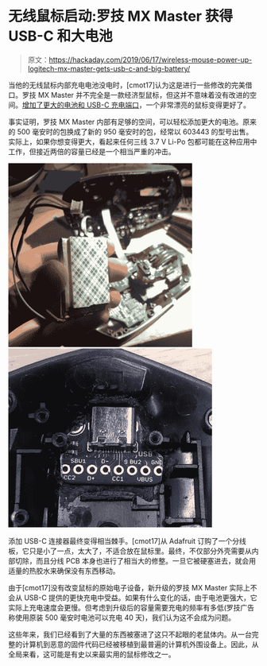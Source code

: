 # 无线鼠标启动:罗技 MX Master 获得 USB-C 和大电池

> 原文：<https://hackaday.com/2019/06/17/wireless-mouse-power-up-logitech-mx-master-gets-usb-c-and-big-battery/>

当他的无线鼠标内部充电电池没电时，[cmot17]认为这是进行一些修改的完美借口。罗技 MX Master 并不完全是一款经济型鼠标，但这并不意味着没有改进的空间。[增加了更大的电池和 USB-C 充电端口](https://imgur.com/a/YhueEYg)，一个非常漂亮的鼠标变得更好了。

事实证明，罗技 MX Master 内部有足够的空间，可以轻松添加更大的电池。原来的 500 毫安时的包换成了新的 950 毫安时的包，经常以 603443 的型号出售。实际上，如果你想变得更大，看起来任何三线 3.7 V Li-Po 包都可能在这种应用中工作，但接近两倍的容量已经是一个相当严重的冲击。

 [![logitechmx_thumb](img/e8d924b2c99ff99abdf2027e72817310.png "logitechmx_thumb")](https://hackaday.com/2019/06/17/wireless-mouse-power-up-logitech-mx-master-gets-usb-c-and-big-battery/logitechmx_thumb/)  [![logitechmx_detail](img/12934353d53944e37d46965719b7d232.png "logitechmx_detail")](https://hackaday.com/2019/06/17/wireless-mouse-power-up-logitech-mx-master-gets-usb-c-and-big-battery/logitechmx_detail/) 

添加 USB-C 连接器最终变得相当棘手。[cmot17]从 Adafruit 订购了一个分线板，它只是小了一点，太大了，不适合放在鼠标里。最终，不仅部分外壳需要从内部切除，而且分线 PCB 本身也进行了相当大的修整。一旦它被硬塞进去，就会用适量的热胶水来确保没有东西移动。

由于[cmot17]没有改变鼠标的原始电子设备，新升级的罗技 MX Master 实际上不会从 USB-C 提供的更快充电中受益。如果有什么变化的话，由于电池更强大，它实际上充电速度会更慢。但考虑到升级后的容量需要充电的频率有多低(罗技广告称使用原装 500 毫安时电池可以充电 40 天)，我们认为这不会成为问题。

这些年来，我们已经看到了大量的东西被塞进了这只不起眼的老鼠体内。从一台完整的计算机到恶意的固件代码已经被移植到最普遍的计算机外围设备上。因此，从全局来看，这可能是有史以来最实用的鼠标修改之一。